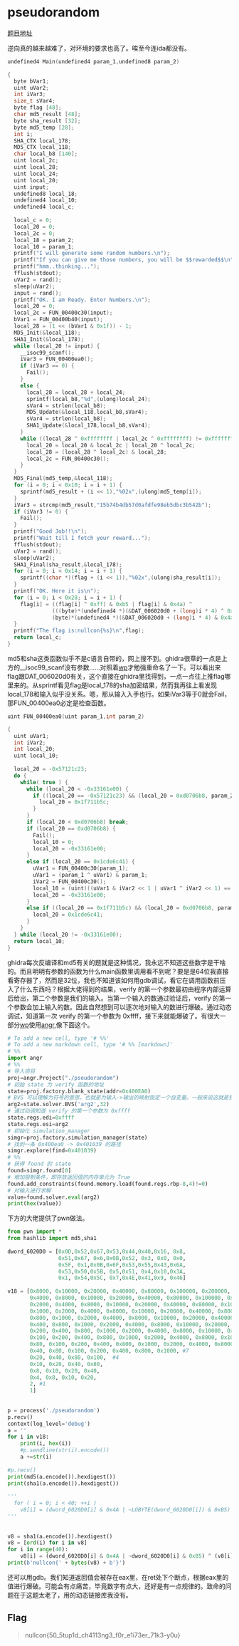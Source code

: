 # pseudorandom

[题目地址](https://adworld.xctf.org.cn/challenges/details?hash=33d8561c-3b2d-43e0-befe-71283539ea07_2)

逆向真的越来越难了，对环境的要求也高了。唉至今连ida都没有。

```c
undefined4 Main(undefined4 param_1,undefined8 param_2)

{
  byte bVar1;
  uint uVar2;
  int iVar3;
  size_t sVar4;
  byte flag [48];
  char md5_result [48];
  byte sha_result [32];
  byte md5_temp [28];
  int i;
  SHA_CTX local_178;
  MD5_CTX local_118;
  char local_b8 [140];
  uint local_2c;
  uint local_28;
  uint local_24;
  uint local_20;
  uint input;
  undefined8 local_18;
  undefined4 local_10;
  undefined4 local_c;
  
  local_c = 0;
  local_20 = 0;
  local_2c = 0;
  local_18 = param_2;
  local_10 = param_1;
  printf("I will generate some random numbers.\n");
  printf("If you can give me those numbers, you will be $$rewarded$$\n");
  printf("hmm..thinking...");
  fflush(stdout);
  uVar2 = rand();
  sleep(uVar2);
  input = rand();
  printf("OK. I am Ready. Enter Numbers.\n");
  local_20 = 0;
  local_2c = FUN_00400c30(input);
  bVar1 = FUN_00400b40(input);
  local_28 = (1 << (bVar1 & 0x1f)) - 1;
  MD5_Init(&local_118);
  SHA1_Init(&local_178);
  while (local_20 != input) {
    __isoc99_scanf();
    iVar3 = FUN_00400ea0();
    if (iVar3 == 0) {
      Fail();
    }
    else {
      local_28 = local_28 + local_24;
      sprintf(local_b8,"%d",(ulong)local_24);
      sVar4 = strlen(local_b8);
      MD5_Update(&local_118,local_b8,sVar4);
      sVar4 = strlen(local_b8);
      SHA1_Update(&local_178,local_b8,sVar4);
    }
    while ((local_28 ^ 0xffffffff | local_2c ^ 0xffffffff) != 0xffffffff) {
      local_20 = local_20 & local_2c | local_20 ^ local_2c;
      local_28 = (local_28 ^ local_2c) & local_28;
      local_2c = FUN_00400c30();
    }
  }
  MD5_Final(md5_temp,&local_118);
  for (i = 0; i < 0x10; i = i + 1) {
    sprintf(md5_result + (i << 1),"%02x",(ulong)md5_temp[i]);
  }
  iVar3 = strcmp(md5_result,"15b74b4db57d0afdfe98eb5dbc3b542b");
  if (iVar3 != 0) {
    Fail();
  }
  printf("Good Job!!\n");
  printf("Wait till I fetch your reward...");
  fflush(stdout);
  uVar2 = rand();
  sleep(uVar2);
  SHA1_Final(sha_result,&local_178);
  for (i = 0; i < 0x14; i = i + 1) {
    sprintf((char *)(flag + (i << 1)),"%02x",(ulong)sha_result[i]);
  }
  printf("OK. Here it is\n");
  for (i = 0; i < 0x28; i = i + 1) {
    flag[i] = ((flag[i] ^ 0xff) & 0xb5 | flag[i] & 0x4a) ^
              (((byte)*(undefined4 *)(&DAT_006020d0 + (long)i * 4) ^ 0xff) & 0xb5 |
              (byte)*(undefined4 *)(&DAT_006020d0 + (long)i * 4) & 0x4a);
  }
  printf("The flag is:nullcon{%s}\n",flag);
  return local_c;
}
```

md5和sha这类函数似乎不是c语言自带的，网上搜不到。ghidra很草的一点是上方的__isoc99_scanf没有参数……对照着[wp](https://blog.csdn.net/weixin_52640415/article/details/123748108)才勉强重命名了一下。可以看出来flag跟DAT_006020d0有关，这个直接在ghidra里找得到，一点一点往上推flag哪里来的。从sprintf看见flag是local_178的sha加密结果，然而我再往上看发现local_178和输入似乎没关系。嗯，那从输入入手也行。如果iVar3等于0就会Fail，那FUN_00400ea0必定是检查函数。

```c
uint FUN_00400ea0(uint param_1,int param_2)

{
  uint uVar1;
  int iVar2;
  int local_20;
  uint local_10;
  
  local_20 = -0x57121c23;
  do {
    while( true ) {
      while (local_20 < -0x33161e00) {
        if ((local_20 == -0x57121c23) && (local_20 = 0xd0706b8, param_2 != 0)) {
          local_20 = 0x1f711b5c;
        }
      }
      if (local_20 < 0xd0706b8) break;
      if (local_20 == 0xd0706b8) {
        Fail();
        local_10 = 0;
        local_20 = -0x33161e00;
      }
      else if (local_20 == 0x1cde6c41) {
        uVar1 = FUN_00400c30(param_1);
        uVar1 = (param_1 ^ uVar1) & param_1;
        iVar2 = FUN_00400c30();
        local_10 = (uint)((uVar1 & iVar2 << 1 | uVar1 ^ iVar2 << 1) == param_2 + param_1);
        local_20 = -0x33161e00;
      }
      else if ((local_20 == 0x1f711b5c) && (local_20 = 0xd0706b8, param_1 != 0)) {
        local_20 = 0x1cde6c41;
      }
    }
  } while (local_20 != -0x33161e00);
  return local_10;
}
```

ghidra每次反编译和md5有关的题就是这种情况，我永远不知道这些数字是干啥的。而且明明有参数的函数为什么main函数里调用看不到呢？要是是64位我直接看寄存器了，然而是32位，我也不知道该如何用gdb调试，看它在调用函数前压入了什么东西吗？根据大佬得到的结果，verify 的第一个参数最初由程序内部运算后给出，第二个参数是我们的输入。当第一个输入的数通过验证后，verify 的第一个参数会加上输入的数。因此自然想到可以逐次地对输入的数进行爆破。通过动态调试，知道第一次 verify 的第一个参数为 0xffff，接下来就能爆破了。有很大一部分[wp](https://blog.csdn.net/qq_43547885/article/details/113831507)使用[angr](http://hacky.ren/2018/08/27/%E4%BA%8C%E8%BF%9B%E5%88%B6%E5%88%86%E6%9E%90%E5%B7%A5%E5%85%B7angr%E4%BD%BF%E7%94%A8%E7%AC%94%E8%AE%B0/),像下面这个。

```python
# To add a new cell, type '# %%'
# To add a new markdown cell, type '# %% [markdown]'
# %%
import angr
# %%
# 导入项目
proj=angr.Project("./pseudorandom")
# 初始 state 为 verify 函数的地址
state=proj.factory.blank_state(addr=0x400EA0)
# BVS 可以理解为符号的意思，也就是为输入->输出的映射指定一个自变量。一般来说这就是我们要求解的值
arg2=state.solver.BVS('arg2',32)
# 通过动调知道 verify 的第一个参数为 0xffff
state.regs.edi=0xffff
state.regs.esi=arg2
# 初始化 simulation_manager
simgr=proj.factory.simulation_manager(state)
# 找到一条 0x400ea0 -> 0x401039 的路径
simgr.explore(find=0x401039)
# %%
# 获得 found 的 state
found=simgr.found[0]
# 增加限制条件，即存放返回值的内存单元为 True
found.add_constraints(found.memory.load(found.regs.rbp-8,4)!=0)
# 对输入进行求解
value=found.solver.eval(arg2)
print(hex(value))
```

下方的大佬提供了pwn做法。

```python
from pwn import *
from hashlib import md5,sha1
 
dword_6020D0 = [0x0D,0x52,0x67,0x53,0x44,0x40,0x16, 0x8,
                0x51,0x67, 0x6,0x0B,0x52, 0x3, 0x0, 0x0,
                0x5F, 0x1,0x0B,0x6F,0x53,0x55,0x43,0x6A,
                0x53,0x50,0x5B, 0x5,0x51, 0x4,0x10,0x3A,
                0x1, 0x54,0x5C, 0x7,0x4E,0x41,0x9, 0x46]
 
v18 = [0x8000, 0x10000, 0x20000, 0x40000, 0x80000, 0x100000, 0x200000, 0x400000, 0x800000, 0x1000000, 0x2000000, 0x4000000, 0x8000000, 0x10000000, #14
       0x4000, 0x8000, 0x10000, 0x20000, 0x40000, 0x80000, 0x100000, 0x200000, 0x400000, 0x800000, 0x1000000, 0x2000000, 0x4000000, 0x8000000,  #14
       0x2000, 0x4000, 0x8000, 0x10000, 0x20000, 0x40000, 0x80000, 0x100000, 0x200000, 0x400000, 0x800000, 0x1000000, #12
       0x1000, 0x2000, 0x4000, 0x8000, 0x10000, 0x20000, 0x40000, 0x80000, 0x100000, 0x200000, #10
       0x800, 0x1000, 0x2000, 0x4000, 0x8000, 0x10000, 0x20000, 0x40000, 0x80000, 0x100000, 
       0x400, 0x800, 0x1000, 0x2000, 0x4000, 0x8000, 0x10000, 0x20000, 0x40000, 0x80000, 
       0x200, 0x400, 0x800, 0x1000, 0x2000, 0x4000, 0x8000, 0x10000, 0x20000, 0x40000, 
       0x100, 0x200, 0x400, 0x800, 0x1000, 0x2000, 0x4000, 0x8000, 0x10000, #9
       0x80, 0x100, 0x200, 0x400, 0x800, 0x1000, 0x2000, 0x4000, 0x8000, #9
       0x40, 0x80, 0x100, 0x200, 0x400, 0x800, 0x1000, #7
       0x20, 0x40, 0x80, 0x100,  #4
       0x10, 0x20, 0x40, 0x80,
       0x8, 0x10, 0x20, 0x40,
       0x4, 0x8, 0x10, 0x20,
       2, #1
       1]
 
 
p = process('./pseudorandom')
p.recv()
context(log_level='debug')
a = ''
for i in v18:
    print(i, hex(i))
    #p.sendline(str(i).encode())
    a +=str(i)
 
#p.recv()   
print(md5(a.encode()).hexdigest())
print(sha1(a.encode()).hexdigest())
 
'''
  for ( i = 0; i < 40; ++i )
    v8[i] = (dword_6020D0[i] & 0x4A | ~LOBYTE(dword_6020D0[i]) & 0xB5) ^ (v8[i] & 0x4A | ~v8[i] & 0xB5);
'''
 
 
v8 = sha1(a.encode()).hexdigest()
v8 = [ord(i) for i in v8]
for i in range(40):
    v8[i] = (dword_6020D0[i] & 0x4A | ~dword_6020D0[i] & 0xB5) ^ (v8[i] & 0x4A | ~v8[i] & 0xB5)
print(b'nullcon{' + bytes(v8) + b'}')
```

还可以用gdb。我们知道返回值会被存在eax里，在ret处下个断点，根据eax里的值进行爆破。可能会有点痛苦，毕竟数字有点大，还好是有一点规律的。致命的问题在于这题太老了，用的动态链接库我没有。

## Flag
> nullcon{50_5tup1d_ch4113ng3_f0r_e1i73er_71k3-y0u}